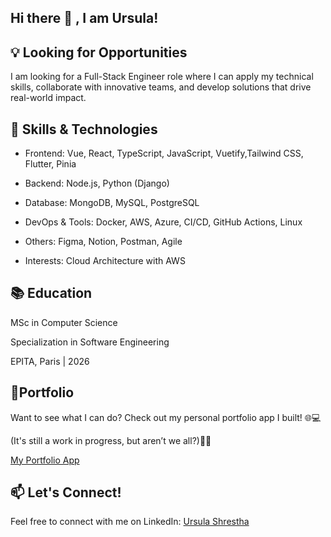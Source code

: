 ## Hi there 👋 , I am Ursula!

## 💡 Looking for Opportunities

I am looking for a Full-Stack Engineer role where I can apply my technical skills, collaborate with innovative teams, and develop solutions that drive real-world impact.

## 🚀 Skills & Technologies

- Frontend: Vue, React, TypeScript, JavaScript, Vuetify,Tailwind CSS, Flutter, Pinia

- Backend: Node.js, Python (Django)

- Database: MongoDB, MySQL, PostgreSQL

- DevOps & Tools: Docker, AWS, Azure, CI/CD, GitHub Actions, Linux

- Others: Figma, Notion, Postman, Agile

- Interests: Cloud Architecture with AWS

## 📚 Education
MSc in Computer Science

Specialization in Software Engineering

EPITA, Paris | 2026

## 🔗Portfolio
Want to see what I can do? Check out my personal portfolio app I built! 🌐💻 

(It's still a work in progress, but aren’t we all?)💁‍♀️

[My Portfolio App](https://ursulashrestha.com.np/)

## 📫 Let's Connect!
 Feel free to connect with me on LinkedIn: [Ursula Shrestha](https://www.linkedin.com/in/ursula-shrestha/)



